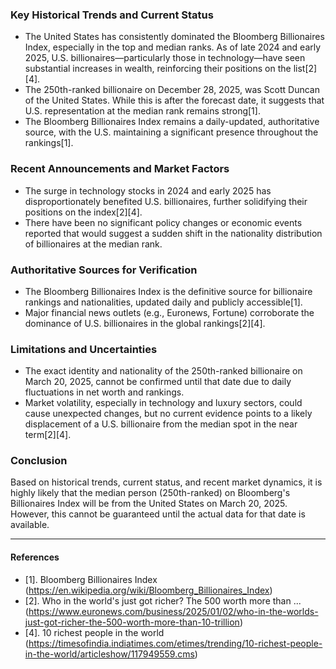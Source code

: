 ### Key Historical Trends and Current Status

- The United States has consistently dominated the Bloomberg Billionaires Index, especially in the top and median ranks. As of late 2024 and early 2025, U.S. billionaires—particularly those in technology—have seen substantial increases in wealth, reinforcing their positions on the list[2][4].
- The 250th-ranked billionaire on December 28, 2025, was Scott Duncan of the United States. While this is after the forecast date, it suggests that U.S. representation at the median rank remains strong[1].
- The Bloomberg Billionaires Index remains a daily-updated, authoritative source, with the U.S. maintaining a significant presence throughout the rankings[1].

### Recent Announcements and Market Factors

- The surge in technology stocks in 2024 and early 2025 has disproportionately benefited U.S. billionaires, further solidifying their positions on the index[2][4].
- There have been no significant policy changes or economic events reported that would suggest a sudden shift in the nationality distribution of billionaires at the median rank.

### Authoritative Sources for Verification

- The Bloomberg Billionaires Index is the definitive source for billionaire rankings and nationalities, updated daily and publicly accessible[1].
- Major financial news outlets (e.g., Euronews, Fortune) corroborate the dominance of U.S. billionaires in the global rankings[2][4].

### Limitations and Uncertainties

- The exact identity and nationality of the 250th-ranked billionaire on March 20, 2025, cannot be confirmed until that date due to daily fluctuations in net worth and rankings.
- Market volatility, especially in technology and luxury sectors, could cause unexpected changes, but no current evidence points to a likely displacement of a U.S. billionaire from the median spot in the near term[2][4].

### Conclusion

Based on historical trends, current status, and recent market dynamics, it is highly likely that the median person (250th-ranked) on Bloomberg's Billionaires Index will be from the United States on March 20, 2025. However, this cannot be guaranteed until the actual data for that date is available.

---

#### References

- [1]. Bloomberg Billionaires Index (https://en.wikipedia.org/wiki/Bloomberg_Billionaires_Index)
- [2]. Who in the world's just got richer? The 500 worth more than ... (https://www.euronews.com/business/2025/01/02/who-in-the-worlds-just-got-richer-the-500-worth-more-than-10-trillion)
- [4]. 10 richest people in the world (https://timesofindia.indiatimes.com/etimes/trending/10-richest-people-in-the-world/articleshow/117949559.cms)